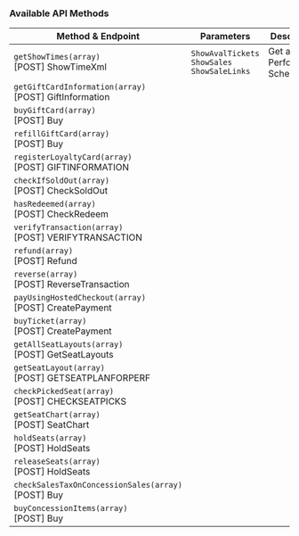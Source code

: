 ### Available API Methods

| Method & Endpoint | Parameters | Description |
|-------------------|------------|-------------|
| `getShowTimes(array)`<br/> \[POST\] ShowTimeXml | `ShowAvalTickets` `ShowSales` `ShowSaleLinks` | Get all Performance Schedule | 
| `getGiftCardInformation(array)`<br/> \[POST\] GiftInformation |  |  |
| `buyGiftCard(array)`<br/> \[POST\] Buy |  |  |
| `refillGiftCard(array)`<br/> \[POST\] Buy |  |  |
| `registerLoyaltyCard(array)`<br/> \[POST\] GIFTINFORMATION |  |  |
| `checkIfSoldOut(array)`<br/> \[POST\] CheckSoldOut |  |  |
| `hasRedeemed(array)`<br/> \[POST\] CheckRedeem |  |  |
| `verifyTransaction(array)`<br/> \[POST\] VERIFYTRANSACTION |  |  |
| `refund(array)`<br/> \[POST\] Refund |  |  |
| `reverse(array)`<br/> \[POST\] ReverseTransaction |  |  |
| `payUsingHostedCheckout(array)`<br/> \[POST\] CreatePayment |  |  |
| `buyTicket(array)`<br/> \[POST\] CreatePayment |  |  |
| `getAllSeatLayouts(array)`<br/> \[POST\] GetSeatLayouts |  |  |
| `getSeatLayout(array)`<br/> \[POST\] GETSEATPLANFORPERF |  |  |
| `checkPickedSeat(array)`<br/> \[POST\] CHECKSEATPICKS |  |  |
| `getSeatChart(array)`<br/> \[POST\] SeatChart |  |  |
| `holdSeats(array)`<br/> \[POST\] HoldSeats |  |  |
| `releaseSeats(array)`<br/> \[POST\] HoldSeats |  |  |
| `checkSalesTaxOnConcessionSales(array)`<br/> \[POST\] Buy |  |  |
| `buyConcessionItems(array)`<br/> \[POST\] Buy |  |  |

